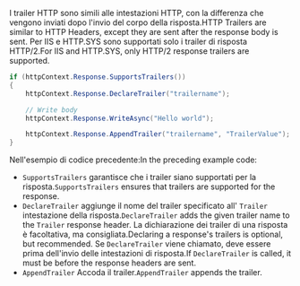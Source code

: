 <span data-ttu-id="e6aa8-101">I trailer HTTP sono simili alle intestazioni HTTP, con la differenza che vengono inviati dopo l'invio del corpo della risposta.</span><span class="sxs-lookup"><span data-stu-id="e6aa8-101">HTTP Trailers are similar to HTTP Headers, except they are sent after the response body is sent.</span></span> <span data-ttu-id="e6aa8-102">Per IIS e HTTP.SYS sono supportati solo i trailer di risposta HTTP/2.</span><span class="sxs-lookup"><span data-stu-id="e6aa8-102">For IIS and HTTP.SYS, only HTTP/2 response trailers are supported.</span></span>

```csharp
if (httpContext.Response.SupportsTrailers())
{
    httpContext.Response.DeclareTrailer("trailername"); 

    // Write body
    httpContext.Response.WriteAsync("Hello world");

    httpContext.Response.AppendTrailer("trailername", "TrailerValue");
}
```

<span data-ttu-id="e6aa8-103">Nell'esempio di codice precedente:</span><span class="sxs-lookup"><span data-stu-id="e6aa8-103">In the preceding example code:</span></span>

* <span data-ttu-id="e6aa8-104">`SupportsTrailers` garantisce che i trailer siano supportati per la risposta.</span><span class="sxs-lookup"><span data-stu-id="e6aa8-104">`SupportsTrailers` ensures that trailers are supported for the response.</span></span>
* <span data-ttu-id="e6aa8-105">`DeclareTrailer` aggiunge il nome del trailer specificato all' `Trailer` intestazione della risposta.</span><span class="sxs-lookup"><span data-stu-id="e6aa8-105">`DeclareTrailer` adds the given trailer name to the `Trailer` response header.</span></span> <span data-ttu-id="e6aa8-106">La dichiarazione dei trailer di una risposta è facoltativa, ma consigliata.</span><span class="sxs-lookup"><span data-stu-id="e6aa8-106">Declaring a response's trailers is optional, but recommended.</span></span> <span data-ttu-id="e6aa8-107">Se `DeclareTrailer` viene chiamato, deve essere prima dell'invio delle intestazioni di risposta.</span><span class="sxs-lookup"><span data-stu-id="e6aa8-107">If `DeclareTrailer` is called, it must be before the response headers are sent.</span></span>
* <span data-ttu-id="e6aa8-108">`AppendTrailer` Accoda il trailer.</span><span class="sxs-lookup"><span data-stu-id="e6aa8-108">`AppendTrailer` appends the trailer.</span></span>
